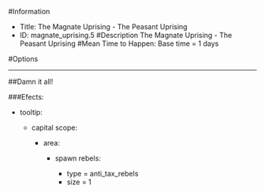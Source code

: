 #Information
 - Title: The Magnate Uprising - The Peasant Uprising
 - ID: magnate_uprising.5
#Description
The Magnate Uprising - The Peasant Uprising
#Mean Time to Happen:
Base time = 1 days

#Options

___
##Damn it all!

###Efects:<ul><li>tooltip:</li><ul><li>capital scope:</li><ul><li>area:</li><ul><li>spawn rebels:</li><ul><li>type = anti_tax_rebels</li><li>size = 1</li></ul></ul></ul></ul></ul>
